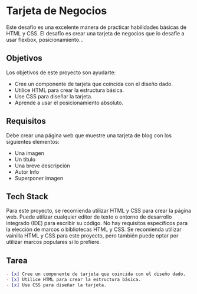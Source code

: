 # Tarjeta de Negocios

Este desafío es una excelente manera de practicar habilidades básicas de HTML y CSS. El desafío es crear una tarjeta de negocios que lo desafíe a usar flexbox, posicionamiento...

## Objetivos

Los objetivos de este proyecto son ayudarte:

- Cree un componente de tarjeta que coincida con el diseño dado.
- Utilice HTML para crear la estructura básica.
- Use CSS para diseñar la tarjeta.
- Aprende a usar el posicionamiento absoluto.

## Requisitos

Debe crear una página web que muestre una tarjeta de blog con los siguientes elementos:

- Una imagen
- Un título
- Una breve descripción
- Autor Info
- Superponer imagen

## Tech Stack

Para este proyecto, se recomienda utilizar HTML y CSS para crear la página web. Puede utilizar cualquier editor de texto o entorno de desarrollo integrado (IDE) para escribir su código. No hay requisitos específicos para la elección de marcos o bibliotecas HTML y CSS. Se recomienda utilizar vainilla HTML y CSS para este proyecto, pero también puede optar por utilizar marcos populares si lo prefiere.

 ## Tarea

```md
- [x] Cree un componente de tarjeta que coincida con el diseño dado.
- [x] Utilice HTML para crear la estructura básica.
- [x] Use CSS para diseñar la tarjeta.
```